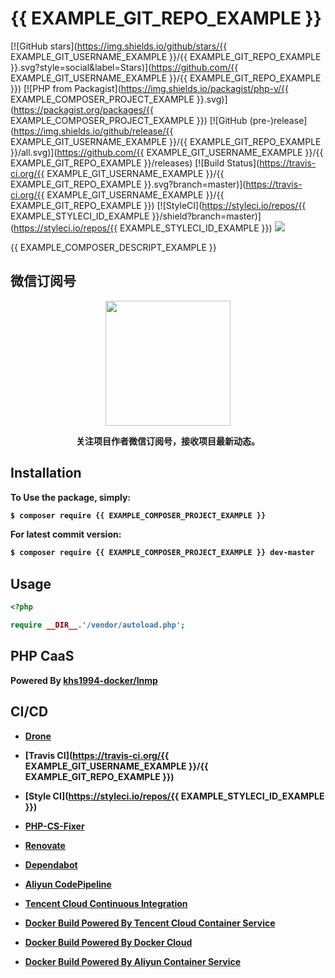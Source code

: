 # {{ EXAMPLE_GIT_REPO_EXAMPLE }}

[![GitHub stars](https://img.shields.io/github/stars/{{ EXAMPLE_GIT_USERNAME_EXAMPLE }}/{{ EXAMPLE_GIT_REPO_EXAMPLE }}.svg?style=social&label=Stars)](https://github.com/{{ EXAMPLE_GIT_USERNAME_EXAMPLE }}/{{ EXAMPLE_GIT_REPO_EXAMPLE }}) [![PHP from Packagist](https://img.shields.io/packagist/php-v/{{ EXAMPLE_COMPOSER_PROJECT_EXAMPLE }}.svg)](https://packagist.org/packages/{{ EXAMPLE_COMPOSER_PROJECT_EXAMPLE }}) [![GitHub (pre-)release](https://img.shields.io/github/release/{{ EXAMPLE_GIT_USERNAME_EXAMPLE }}/{{ EXAMPLE_GIT_REPO_EXAMPLE }}/all.svg)](https://github.com/{{ EXAMPLE_GIT_USERNAME_EXAMPLE }}/{{ EXAMPLE_GIT_REPO_EXAMPLE }}/releases) [![Build Status](https://travis-ci.org/{{ EXAMPLE_GIT_USERNAME_EXAMPLE }}/{{ EXAMPLE_GIT_REPO_EXAMPLE }}.svg?branch=master)](https://travis-ci.org/{{ EXAMPLE_GIT_USERNAME_EXAMPLE }}/{{ EXAMPLE_GIT_REPO_EXAMPLE }}) [![StyleCI](https://styleci.io/repos/{{ EXAMPLE_STYLECI_ID_EXAMPLE }}/shield?branch=master)](https://styleci.io/repos/{{ EXAMPLE_STYLECI_ID_EXAMPLE }}) [![](https://img.shields.io/badge/AD-%E8%85%BE%E8%AE%AF%E4%BA%91%E5%AE%B9%E5%99%A8%E6%9C%8D%E5%8A%A1-blue.svg)](https://cloud.tencent.com/redirect.php?redirect=10058&cps_key=3a5255852d5db99dcd5da4c72f05df61)

{{ EXAMPLE_COMPOSER_DESCRIPT_EXAMPLE }}

## 微信订阅号

<p align="center">
<img width="200" src="https://user-images.githubusercontent.com/16733187/46847944-84a96b80-ce19-11e8-9f0c-ec84b2ac463e.jpg">
</p>

<p align="center"><strong>关注项目作者微信订阅号，接收项目最新动态。<strong></p>

## Installation

To Use the package, simply:

```bash
$ composer require {{ EXAMPLE_COMPOSER_PROJECT_EXAMPLE }}
```

For latest commit version:

```bash
$ composer require {{ EXAMPLE_COMPOSER_PROJECT_EXAMPLE }} dev-master
```

## Usage

```php
<?php

require __DIR__.'/vendor/autoload.php';

```

## PHP CaaS

**Powered By [khs1994-docker/lnmp](https://github.com/khs1994-docker/lnmp)**

## CI/CD

* [Drone](https://www.khs1994.com/categories/CI/Drone/)

* [Travis CI](https://travis-ci.org/{{ EXAMPLE_GIT_USERNAME_EXAMPLE }}/{{ EXAMPLE_GIT_REPO_EXAMPLE }})

* [Style CI](https://styleci.io/repos/{{ EXAMPLE_STYLECI_ID_EXAMPLE }})

* [PHP-CS-Fixer](https://github.com/FriendsOfPHP/PHP-CS-Fixer)

* [Renovate](https://github.com/marketplace/renovate)

* [Dependabot](https://github.com/marketplace/dependabot)

* [Aliyun CodePipeline](https://www.aliyun.com/product/codepipeline)

* [Tencent Cloud Continuous Integration](https://cloud.tencent.com/product/cci)

* [Docker Build Powered By Tencent Cloud Container Service](https://cloud.tencent.com/product/ccs)

* [Docker Build Powered By Docker Cloud](https://cloud.docker.com)

* [Docker Build Powered By Aliyun Container Service](https://www.aliyun.com/product/containerservice)
